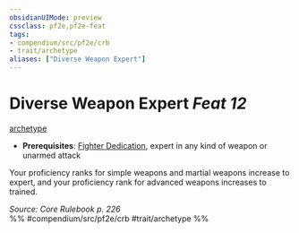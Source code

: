 ```yaml
---
obsidianUIMode: preview
cssclass: pf2e,pf2e-feat
tags:
- compendium/src/pf2e/crb
- trait/archetype
aliases: ["Diverse Weapon Expert"]
---
```

# Diverse Weapon Expert  *Feat 12*  
[archetype](../../rules/traits/archetype.md)  

- **Prerequisites**: [Fighter Dedication](fighter-dedication.md), expert in any kind of weapon or unarmed attack

Your proficiency ranks for simple weapons and martial weapons increase to expert, and your proficiency rank for advanced weapons increases to trained.

*Source: Core Rulebook p. 226*  
%% #compendium/src/pf2e/crb #trait/archetype %%